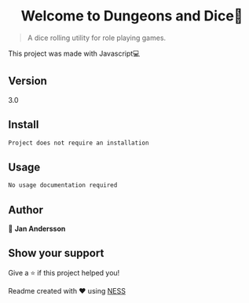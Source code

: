 <h1 align='center'>Welcome to Dungeons and Dice👋</h1>

> A dice rolling utility for role playing games.

This project was made with Javascript💻

## Version
3.0

## Install
```sh
Project does not require an installation
```

## Usage
```sh
No usage documentation required
```

## Author

👤 **Jan Andersson**

## Show your support

Give a ⭐️ if this project helped you!

Readme created with ❤️ using [NESS](https://github.com/GreenVortex/NESS)
